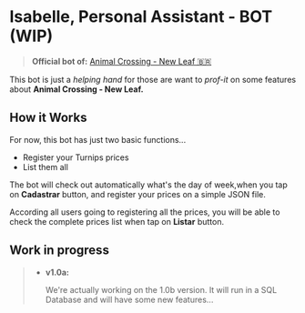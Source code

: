 Isabelle, Personal Assistant - BOT (WIP)
===

> **Official bot of:** [Animal Crossing - New Leaf 🇧🇷](http://t.me/acnlbr)

This bot is just a _helping hand_ for those are want to _prof-it_ on some features about **Animal Crossing - New Leaf.**

## How it Works
For now, this bot has just two basic functions...

- Register your Turnips prices
- List them all

The bot will check out automatically what's the day of week,when you tap on **Cadastrar** button, and register your prices on a simple JSON file.

According all users going to registering all the prices, you will be able to check the complete prices list when tap on **Listar** button.

## Work in progress
> - **v1.0a:**
>
>   We're actually working on the 1.0b version. It will run in a SQL Database and will have some new features...